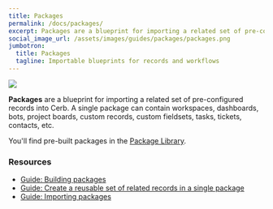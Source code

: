 ```yaml
---
title: Packages
permalink: /docs/packages/
excerpt: Packages are a blueprint for importing a related set of pre-configured records into Cerb.
social_image_url: /assets/images/guides/packages/packages.png
jumbotron:
  title: Packages
  tagline: Importable blueprints for records and workflows
---
```


<div class="cerb-screenshot">
<img src="{{page.social_image_url}}" class="screenshot">
</div>

**Packages** are a blueprint for importing a related set of pre-configured records into Cerb. A single package can contain workspaces, dashboards, bots, project boards, custom records, custom fieldsets, tasks, tickets, contacts, etc.

You'll find pre-built packages in the [Package Library](/resources/packages/).

### Resources

* [Guide: Building packages](/guides/packages/building/)
* [Guide: Create a reusable set of related records in a single package](/guides/packages/create-records/)
* [Guide: Importing packages](/guides/packages/importing/)

